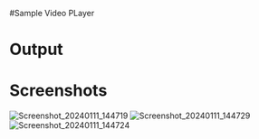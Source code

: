 #Sample Video PLayer 
# Output
# Screenshots
![Screenshot_20240111_144719](https://github.com/AnshukumarAk/Video-Player/assets/123348561/375ed083-600c-4be4-a690-c4e1fc7c32e7)
![Screenshot_20240111_144729](https://github.com/AnshukumarAk/Video-Player/assets/123348561/7c6cc42a-bbeb-4422-8c0d-d69c031bcb82)
![Screenshot_20240111_144724](https://github.com/AnshukumarAk/Video-Player/assets/123348561/0255b82b-de50-4acc-b831-8b593ff25826)
